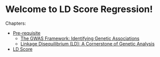 # Welcome to LD Score Regression!

Chapters:

-   [Pre-requisite](chapters/Pre-requisite)
    -   [The GWAS Framework: Identifying Genetic
        Associations](chapters/Pre-requisite/GWAS-BASICS)
    -   [Linkage Disequilibrium (LD): A Cornerstone of Genetic
        Analysis](chapters/Pre-requisite/LD)
-   [LD Score](chapters/LD-Score)
